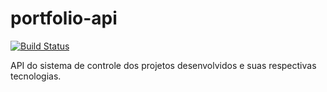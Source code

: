 # portfolio-api
[![Build Status](https://travis-ci.com/AlessandroVPS/portfolio-api.svg?branch=master)](https://travis-ci.com/AlessandroVPS/portfolio-api)

API do sistema de controle dos projetos desenvolvidos e suas respectivas tecnologias.